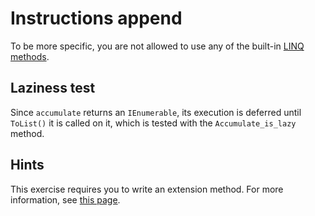 # Instructions append

To be more specific, you are not allowed to use any of the built-in [LINQ methods](https://docs.microsoft.com/en-us/dotnet/api/system.linq.enumerable).

## Laziness test

Since `accumulate` returns an `IEnumerable`, its execution is deferred until `ToList()` it is called on it, which is tested with the `Accumulate_is_lazy` method.

## Hints

This exercise requires you to write an extension method. For more information, see [this page](https://docs.microsoft.com/en-us/dotnet/csharp/programming-guide/classes-and-structs/extension-methods).
